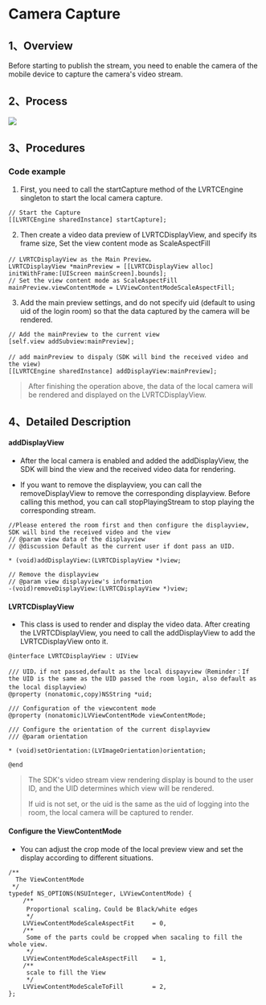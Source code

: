 # Camera Capture

## <a name='1'></a>1、Overview

Before starting to publish the stream, you need to enable the camera of the mobile device to capture the camera's video stream.

## <a name='2'></a>2、Process

![](https://dl.linkv.io/doc/en/ios/rtc/images/bind_capture.png)

## <a name='3'></a>3、Procedures

### Code example

1. First, you need to call the startCapture method of the LVRTCEngine singleton to start the local camera capture.

``` objc
// Start the Capture
[[LVRTCEngine sharedInstance] startCapture];
```

2. Then create a video data preview of LVRTCDisplayView, and specify its frame size, Set the view content mode as ScaleAspectFill

``` objc
// LVRTCDisplayView as the Main Preview。
LVRTCDisplayView *mainPreview = [[LVRTCDisplayView alloc] initWithFrame:[UIScreen mainScreen].bounds];
// Set the view content mode as ScaleAspectFill
mainPreview.viewContentMode = LVViewContentModeScaleAspectFill;
```

3. Add the main preview settings, and do not specify uid (default to using uid of the login room) so that the data captured by the camera will be rendered.

``` objc
// Add the mainPreview to the current view
[self.view addSubview:mainPreview];

// add mainPreview to dispaly（SDK will bind the received video and the view)
[[LVRTCEngine sharedInstance] addDisplayView:mainPreview];
```

> After finishing the operation above, the data of the local camera will be rendered and displayed on the LVRTCDisplayView.

## <a name='4'></a>4、Detailed Description

#### addDisplayView

* After the local camera is enabled and added the addDisplayView, the SDK will bind the view and the received video data for rendering.

* If you want to remove the displayview, you can call the removeDisplayView to remove the corresponding displayview. Before calling this method, you can call stopPlayingStream to stop playing the corresponding stream.

``` objc
//Please entered the room first and then configure the displayview, SDK will bind the received video and the view
// @param view data of the displayview
// @discussion Default as the current user if dont pass an UID. 

* (void)addDisplayView:(LVRTCDisplayView *)view;

// Remove the displayview
// @param view displayview's information
-(void)removeDisplayView:(LVRTCDisplayView *)view;
```

#### LVRTCDisplayView

* This class is used to render and display the video data. After creating the LVRTCDisplayView, you need to call the addDisplayView to add the LVRTCDisplayView onto it.

``` objc
@interface LVRTCDisplayView : UIView

/// UID，if not passed,default as the local dispayview（Reminder：If the UID is the same as the UID passed the room login, also default as the local displayview）
@property (nonatomic,copy)NSString *uid;

/// Configuration of the viewcontent mode
@property (nonatomic)LVViewContentMode viewContentMode;

/// Configure the orientation of the current displayview
/// @param orientation 

* (void)setOrientation:(LVImageOrientation)orientation;

@end
```

> The SDK's video stream view rendering display is bound to the user ID, and the UID determines which view will be rendered.
>
> If uid is not set, or the uid is the same as the uid of logging into the room, the local camera will be captured to render.

#### Configure the ViewContentMode

* You can adjust the crop mode of the local preview view and set the display according to different situations.

``` objc
/**
  The ViewContentMode
 */
typedef NS_OPTIONS(NSUInteger, LVViewContentMode) {
    /**
     Proportional scaling，Could be Black/white edges
     */
    LVViewContentModeScaleAspectFit     = 0,
    /**
     Some of the parts could be cropped when sacaling to fill the whole view.
     */
    LVViewContentModeScaleAspectFill    = 1,
    /**
     scale to fill the View
     */
    LVViewContentModeScaleToFill        = 2,
};
```

